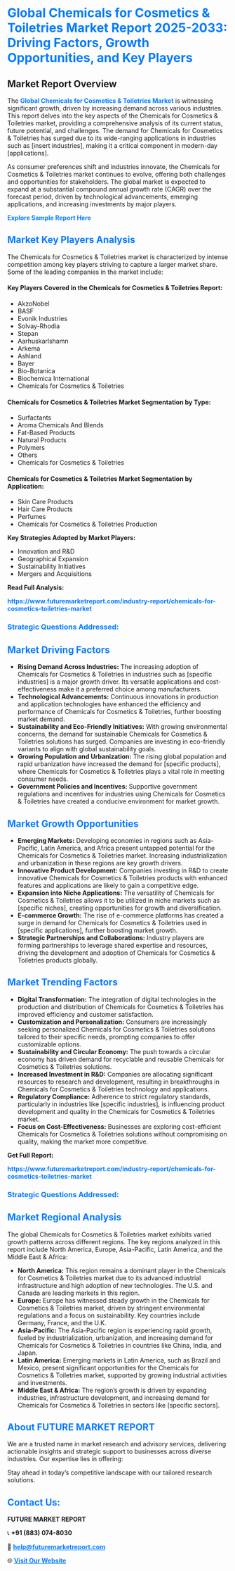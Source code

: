<h1 style="color: #007BFF;">Global Chemicals for Cosmetics & Toiletries Market Report 2025-2033: Driving Factors, Growth Opportunities, and Key Players</h1>

<section id="overview">
<h2>Market Report Overview</h2>
<p>The <a href="https://www.futuremarketreport.com/industry-report/chemicals-for-cosmetics-toiletries-market" style="color: #007BFF; text-decoration: none;"><strong>Global Chemicals for Cosmetics & Toiletries Market</strong></a> is witnessing significant growth, driven by increasing demand across various industries. This report delves into the key aspects of the Chemicals for Cosmetics & Toiletries market, providing a comprehensive analysis of its current status, future potential, and challenges. The demand for Chemicals for Cosmetics & Toiletries has surged due to its wide-ranging applications in industries such as [insert industries], making it a critical component in modern-day [applications].</p>
<p>As consumer preferences shift and industries innovate, the Chemicals for Cosmetics & Toiletries market continues to evolve, offering both challenges and opportunities for stakeholders. The global market is expected to expand at a substantial compound annual growth rate (CAGR) over the forecast period, driven by technological advancements, emerging applications, and increasing investments by major players.</p>
</section>

<section id="overview">
<p><a href="https://www.futuremarketreport.com/request-sample/reportId=108448" style="color: #007BFF; text-decoration: none;"><strong>Explore Sample Report Here</strong></a></p>
</section>

<section id="key-players">
<h2 style="color: #007BFF;">Market Key Players Analysis</h2>
<p>The Chemicals for Cosmetics & Toiletries market is characterized by intense competition among key players striving to capture a larger market share. Some of the leading companies in the market include:</p>
<h4>Key Players Covered in the Chemicals for Cosmetics & Toiletries Report:</h4>
<ul><li>AkzoNobel</li><li>BASF</li><li>Evonik Industries</li><li>Solvay-Rhodia</li><li>Stepan</li><li>Aarhuskarlshamn</li><li>Arkema</li><li>Ashland</li><li>Bayer</li><li>Bio-Botanica</li><li>Biochemica International</li><li>Chemicals for Cosmetics &amp; Toiletries</li></ul>
<h4>Chemicals for Cosmetics & Toiletries Market Segmentation by Type:</h4>
<ul><li>Surfactants</li><li>Aroma Chemicals And Blends</li><li>Fat-Based Products</li><li>Natural Products</li><li>Polymers</li><li>Others</li><li>Chemicals for Cosmetics &amp; Toiletries</li></ul>

<h4>Chemicals for Cosmetics & Toiletries Market Segmentation by Application:</h4>
<ul><li>Skin Care Products</li><li>Hair Care Products</li><li>Perfumes</li><li>Chemicals for Cosmetics &amp; Toiletries Production</li></ul>
<p><strong>Key Strategies Adopted by Market Players:</strong></p>
<ul>
<li>Innovation and R&D</li>
<li>Geographical Expansion</li>
<li>Sustainability Initiatives</li>
<li>Mergers and Acquisitions</li>
</ul>
</section>

<section>
<p><strong>Read Full Analysis: </strong></p><a href="https://www.futuremarketreport.com/industry-report/chemicals-for-cosmetics-toiletries-market" style="color: #007BFF; text-decoration: none;"><strong>https://www.futuremarketreport.com/industry-report/chemicals-for-cosmetics-toiletries-market</strong></a>
<h3 style="color: #007BFF;">Strategic Questions Addressed:</h3>
</section>

<section id="driving-factors">
<h2 style="color: #007BFF;">Market Driving Factors</h2>
<ul>
<li><strong>Rising Demand Across Industries:</strong> The increasing adoption of Chemicals for Cosmetics & Toiletries in industries such as [specific industries] is a major growth driver. Its versatile applications and cost-effectiveness make it a preferred choice among manufacturers.</li>
<li><strong>Technological Advancements:</strong> Continuous innovations in production and application technologies have enhanced the efficiency and performance of Chemicals for Cosmetics & Toiletries, further boosting market demand.</li>
<li><strong>Sustainability and Eco-Friendly Initiatives:</strong> With growing environmental concerns, the demand for sustainable Chemicals for Cosmetics & Toiletries solutions has surged. Companies are investing in eco-friendly variants to align with global sustainability goals.</li>
<li><strong>Growing Population and Urbanization:</strong> The rising global population and rapid urbanization have increased the demand for [specific products], where Chemicals for Cosmetics & Toiletries plays a vital role in meeting consumer needs.</li>
<li><strong>Government Policies and Incentives:</strong> Supportive government regulations and incentives for industries using Chemicals for Cosmetics & Toiletries have created a conducive environment for market growth.</li>
</ul>
</section>

<section id="growth-opportunities">
<h2 style="color: #007BFF;">Market Growth Opportunities</h2>
<ul>
<li><strong>Emerging Markets:</strong> Developing economies in regions such as Asia-Pacific, Latin America, and Africa present untapped potential for the Chemicals for Cosmetics & Toiletries market. Increasing industrialization and urbanization in these regions are key growth drivers.</li>
<li><strong>Innovative Product Development:</strong> Companies investing in R&D to create innovative Chemicals for Cosmetics & Toiletries products with enhanced features and applications are likely to gain a competitive edge.</li>
<li><strong>Expansion into Niche Applications:</strong> The versatility of Chemicals for Cosmetics & Toiletries allows it to be utilized in niche markets such as [specific niches], creating opportunities for growth and diversification.</li>
<li><strong>E-commerce Growth:</strong> The rise of e-commerce platforms has created a surge in demand for Chemicals for Cosmetics & Toiletries used in [specific applications], further boosting market growth.</li>
<li><strong>Strategic Partnerships and Collaborations:</strong> Industry players are forming partnerships to leverage shared expertise and resources, driving the development and adoption of Chemicals for Cosmetics & Toiletries products globally.</li>
</ul>
</section>

<section id="trending-factors">
<h2 style="color: #007BFF;">Market Trending Factors</h2>
<ul>
<li><strong>Digital Transformation:</strong> The integration of digital technologies in the production and distribution of Chemicals for Cosmetics & Toiletries has improved efficiency and customer satisfaction.</li>
<li><strong>Customization and Personalization:</strong> Consumers are increasingly seeking personalized Chemicals for Cosmetics & Toiletries solutions tailored to their specific needs, prompting companies to offer customizable options.</li>
<li><strong>Sustainability and Circular Economy:</strong> The push towards a circular economy has driven demand for recyclable and reusable Chemicals for Cosmetics & Toiletries solutions.</li>
<li><strong>Increased Investment in R&D:</strong> Companies are allocating significant resources to research and development, resulting in breakthroughs in Chemicals for Cosmetics & Toiletries technology and applications.</li>
<li><strong>Regulatory Compliance:</strong> Adherence to strict regulatory standards, particularly in industries like [specific industries], is influencing product development and quality in the Chemicals for Cosmetics & Toiletries market.</li>
<li><strong>Focus on Cost-Effectiveness:</strong> Businesses are exploring cost-efficient Chemicals for Cosmetics & Toiletries solutions without compromising on quality, making the market more competitive.</li>
</ul>
</section>

<section>
<p><strong>Get Full Report: </strong></p><a href="https://www.futuremarketreport.com/industry-report/chemicals-for-cosmetics-toiletries-market" style="color: #007BFF; text-decoration: none;"><strong>https://www.futuremarketreport.com/industry-report/chemicals-for-cosmetics-toiletries-market</strong></a>
<h3 style="color: #007BFF;">Strategic Questions Addressed:</h3>
</section>


<section id="regional-analysis">
<h2 style="color: #007BFF;">Market Regional Analysis</h2>
<p>The global Chemicals for Cosmetics & Toiletries market exhibits varied growth patterns across different regions. The key regions analyzed in this report include North America, Europe, Asia-Pacific, Latin America, and the Middle East & Africa:</p>
<ul>
<li><strong>North America:</strong> This region remains a dominant player in the Chemicals for Cosmetics & Toiletries market due to its advanced industrial infrastructure and high adoption of new technologies. The U.S. and Canada are leading markets in this region.</li>
<li><strong>Europe:</strong> Europe has witnessed steady growth in the Chemicals for Cosmetics & Toiletries market, driven by stringent environmental regulations and a focus on sustainability. Key countries include Germany, France, and the U.K.</li>
<li><strong>Asia-Pacific:</strong> The Asia-Pacific region is experiencing rapid growth, fueled by industrialization, urbanization, and increasing demand for Chemicals for Cosmetics & Toiletries in countries like China, India, and Japan.</li>
<li><strong>Latin America:</strong> Emerging markets in Latin America, such as Brazil and Mexico, present significant opportunities for the Chemicals for Cosmetics & Toiletries market, supported by growing industrial activities and investments.</li>
<li><strong>Middle East & Africa:</strong> The region’s growth is driven by expanding industries, infrastructure development, and increasing demand for Chemicals for Cosmetics & Toiletries in sectors like [specific sectors].</li>
</ul>
</section>

<footer>
<h2 style="color: #007BFF;">About FUTURE MARKET REPORT</h2>
<p>We are a trusted name in market research and advisory services, delivering actionable insights and strategic support to businesses across diverse industries. Our expertise lies in offering:</p>

<p>Stay ahead in today’s competitive landscape with our tailored research solutions.</p>

<h2 style="color: #007BFF;">Contact Us:</h2>
<p><strong>FUTURE MARKET REPORT</strong></p>
<p>📞 <strong>+91 (883) 074-8030</strong></p>
<p>📧 <strong><a href="mailto:help@futuremarketreport.com" style="color: #007BFF;">help@futuremarketreport.com</a></strong></p>
<p>🌐 <strong><a href="https://www.futuremarketreport.com/" style="color: #007BFF;">Visit Our Website</a></strong></p>
</footer>